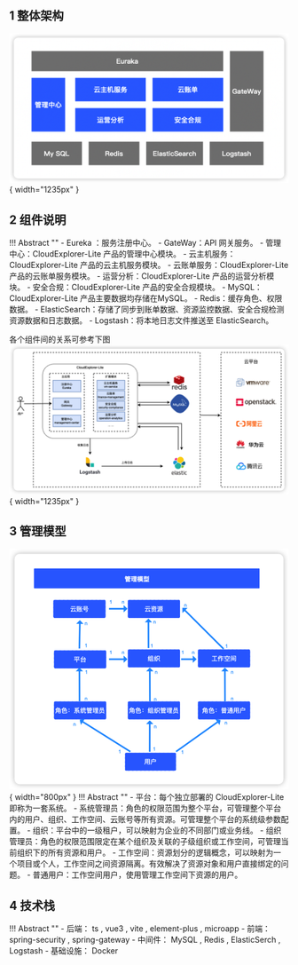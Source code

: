 ## 1 整体架构

![整体架构](./img/systemarch/systemarch.png){ width="1235px" }

## 2 组件说明
!!! Abstract ""
    - Eureka ：服务注册中心。
    - GateWay：API 网关服务。
    - 管理中心：CloudExplorer-Lite 产品的管理中心模块。
    - 云主机服务：CloudExplorer-Lite 产品的云主机服务模块。
    - 云账单服务：CloudExplorer-Lite 产品的云账单服务模块。
    - 运营分析：CloudExplorer-Lite 产品的运营分析模块。
    - 安全合规：CloudExplorer-Lite 产品的安全合规模块。
    - MySQL：CloudExplorer-Lite 产品主要数据均存储在MySQL。
    - Redis：缓存角色、权限数据。
    - ElasticSearch：存储了同步到账单数据、资源监控数据、安全合规检测资源数据和日志数据。
    - Logstash：将本地日志文件推送至 ElasticSearch。

各个组件间的关系可参考下图  
![组件说明](./img/systemarch/components.png){ width="1235px" }

## 3 管理模型
![管理模型](./img/systemarch/管理模型.png){ width="800px" }
!!! Abstract ""
    - 平台：每个独立部署的 CloudExplorer-Lite 即称为一套系统。
    - 系统管理员：角色的权限范围为整个平台，可管理整个平台内的用户、组织、工作空间、云账号等所有资源。可管理整个平台的系统级参数配置。
    - 组织：平台中的一级租户，可以映射为企业的不同部门或业务线。
    - 组织管理员：角色的权限范围限定在某个组织及关联的子级组织或工作空间，可管理当前组织下的所有资源和用户。
    - 工作空间：资源划分的逻辑概念，可以映射为一个项目或个人，工作空间之间资源隔离。有效解决了资源对象和用户直接绑定的问题。
    - 普通用户：工作空间用户，使用管理工作空间下资源的用户。
    
## 4 技术栈

!!! Abstract ""
    - 后端： ts , vue3 , vite , element-plus , microapp
    - 前端： spring-security , spring-gateway
    - 中间件： MySQL , Redis , ElasticSerch , Logstash
    - 基础设施： Docker

